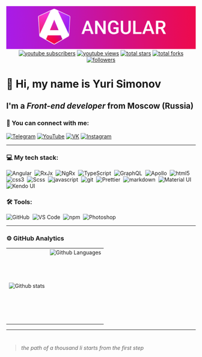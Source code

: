 <img src="https://github.com/Yuri-Simonov/Yuri-Simonov/blob/master/assets/preview.png">

<div align="center">
  <a href="https://www.youtube.com/@Yuri_Simonov?sub_confirmation=1">
    <img alt="youtube subscribers" title="Subscribe to my YouTube channel" src="https://custom-icon-badges.herokuapp.com/youtube/channel/subscribers/UCDFpSfcmnEWrfPwsitfK1rg?color=%23E05D44&label=SUBSCRIBE&logo=video&logoColor=white&style=for-the-badge&labelColor=CE4630"/></a> 
  <a href="https://www.youtube.com/@Yuri_Simonov">
    <img alt="youtube views" title="YouTube views" src="https://custom-icon-badges.herokuapp.com/youtube/channel/views/UCDFpSfcmnEWrfPwsitfK1rg?color=%23E1AD0E&logo=eye&logoColor=white&style=for-the-badge&labelColor=C79600"/></a> 
  <a href="https://github.com/Yuri-Simonov?tab=repositories&sort=stargazers">
    <img alt="total stars" title="Total stars on GitHub" src="https://custom-icon-badges.herokuapp.com/badge/dynamic/json?logo=star&color=7c007c&labelColor=640464&label=Stars&style=for-the-badge&query=%24.stars&url=https://api.github-star-counter.workers.dev/user/Yuri-Simonov"/></a>
  <a href="https://github.com/Yuri-Simonov?tab=repositories&sort=stargazers">
    <img alt="total forks" title="Total forks on GitHub" src="https://custom-icon-badges.herokuapp.com/badge/dynamic/json?logo=fork&color=55960c&labelColor=488207&label=Forks&style=for-the-badge&query=%24.forks&url=https://api.github-star-counter.workers.dev/user/Yuri-Simonov"/></a>
  <a href="https://github.com/Yuri-Simonov">
    <img alt="followers" title="Follow me on Github" src="https://custom-icon-badges.herokuapp.com/github/followers/Yuri-Simonov?color=236ad3&labelColor=1155ba&style=for-the-badge&logo=person-add&label=Follow&logoColor=white"/></a>
</div>

# 👋 Hi, my name is Yuri Simonov

## I'm a _Front-end developer_ from Moscow (Russia)

### 🤝 You can connect with me:

[<img alt="Telegram" src="https://img.shields.io/badge/telegram-0077B5.svg?&style=for-the-badge&logo=telegram&logoColor=white" />][telegram]
[<img alt="YouTube" src="https://img.shields.io/badge/youtube-FF0000.svg?&style=for-the-badge&logo=youtube&logoColor=white" />][youtube]
[<img alt="VK" src="https://img.shields.io/badge/vk-4680C2.svg?&style=for-the-badge&logo=vk&logoColor=white" />][vk]
[<img alt="Instagram" src="https://img.shields.io/badge/instagram-E4405F.svg?&style=for-the-badge&logo=instagram&logoColor=white" />][instagram]

---

### 💻 My tech stack:

<img alt="Angular" src="https://img.shields.io/badge/-Angular-DD0031?style=for-the-badge&logo=angular&logoColor=white" />&nbsp;
<img alt="RxJx" src="https://img.shields.io/badge/-RxJs-B7178C?style=for-the-badge&logo=reactivex&logoColor=white" />&nbsp;
<img alt="NgRx" src="https://img.shields.io/badge/-NgRx-B7178C?style=for-the-badge&logo=reactivex&logoColor=white" />&nbsp;
<img alt="TypeScript" src="https://img.shields.io/badge/-TypeScript-007ACC?style=for-the-badge&logo=typescript&logoColor=white" />&nbsp;
<img alt="GraphQL" src="https://img.shields.io/badge/-GraphQL-E10098?style=for-the-badge&logo=graphql&logoColor=white" />&nbsp;
<img alt="Apollo" src="https://img.shields.io/badge/-Apollo%20GraphQL-311C87?style=for-the-badge&logo=apollo-graphql&logoColor=white" />&nbsp;
<img alt="html5" src="https://img.shields.io/badge/-HTML5-E34F26?style=for-the-badge&logo=html5&logoColor=white" />&nbsp;
<img alt="css3" src="https://img.shields.io/badge/css-1572B6.svg?&style=for-the-badge&logo=css3&logoColor=fff" />&nbsp;
<img alt="Scss" src="https://img.shields.io/badge/-Scss-CC6699?style=for-the-badge&logo=sass&logoColor=white" />&nbsp;
<img alt="javascript" src="https://img.shields.io/badge/javascript-F7DF1E.svg?&style=for-the-badge&logo=javascript&logoColor=fff" />&nbsp;
<img alt="git" src="https://img.shields.io/badge/git-F05033.svg?&style=for-the-badge&logo=git&logoColor=fff" />&nbsp;
<img alt="Prettier" src="https://img.shields.io/badge/-Prettier-F7B93E?style=for-the-badge&logo=prettier&logoColor=white" />&nbsp;
<img alt="markdown" src="https://img.shields.io/badge/markdown-000.svg?&style=for-the-badge&logo=markdown&logoColor=fff" />&nbsp;
<img alt="Material UI" src="https://img.shields.io/badge/-Material UI-e91e63?style=for-the-badge" />&nbsp;
<img alt="Kendo UI" src="https://img.shields.io/badge/-Kendo UI-5ce500?style=for-the-badge" />&nbsp;

### 🛠 Tools:

<img alt="GitHub" src="https://img.shields.io/badge/github-000.svg?&style=for-the-badge&logo=github&logoColor=fff" />&nbsp;
<img alt="VS Code" src="https://img.shields.io/badge/vs code-007ACC.svg?&style=for-the-badge&logo=visual-studio-code&logoColor=fff" />&nbsp;
<img alt="npm" src="https://img.shields.io/badge/-NPM-CB3837?style=for-the-badge&logo=npm&logoColor=white" />&nbsp;
<img alt="Photoshop" src="https://img.shields.io/badge/photoshop-31A8FF.svg?&style=for-the-badge&logo=adobe-photoshop&logoColor=fff" />&nbsp;

---

### ⚙️ GitHub Analytics

<table>
  <tr>
    <td>
      <img align="left" src="https://github-readme-streak-stats.herokuapp.com?user=Yuri-Simonov&theme=ayu-mirage&date_format=j%20M%5B%20Y%5D" alt="Github stats" />
    </td>
    <td>
      <img height="195px" align="right" alt="Github Languages" src="https://github-readme-stats-eight-theta.vercel.app/api/top-langs/?username=Yuri-Simonov&theme=ayu-mirage&layout=compact" />
    </td>
  </tr>
</table>

---

#

> _the path of a thousand li starts from the first step_

[telegram]: https://t.me/dancerdied
[youtube]: https://www.youtube.com/@Yuri_Simonov
[vk]: https://vk.com/yura1596
[instagram]: https://instagram.com/fomalhaut16
